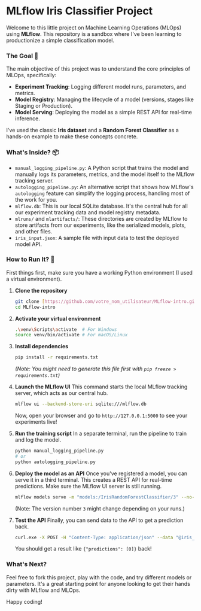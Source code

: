 # MLflow Iris Classifier Project

Welcome to this little project on Machine Learning Operations (MLOps) using **MLflow**. This repository is a sandbox where I've been learning to productionize a simple classification model.

### The Goal 🎯
The main objective of this project was to understand the core principles of MLOps, specifically:
-   **Experiment Tracking**: Logging different model runs, parameters, and metrics.
-   **Model Registry**: Managing the lifecycle of a model (versions, stages like Staging or Production).
-   **Model Serving**: Deploying the model as a simple REST API for real-time inference.

I've used the classic **Iris dataset** and a **Random Forest Classifier** as a hands-on example to make these concepts concrete.

### What's Inside? 📦
-   `manual_logging_pipeline.py`: A Python script that trains the model and manually logs its parameters, metrics, and the model itself to the MLflow tracking server.
-   `autologging_pipeline.py`: An alternative script that shows how MLflow's `autologging` feature can simplify the logging process, handling most of the work for you.
-   `mlflow.db`: This is our local SQLite database. It's the central hub for all our experiment tracking data and model registry metadata.
-   `mlruns/` and `mlartifacts/`: These directories are created by MLflow to store artifacts from our experiments, like the serialized models, plots, and other files.
-   `iris_input.json`: A sample file with input data to test the deployed model API.

### How to Run It? 🚀

First things first, make sure you have a working Python environment (I used a virtual environment).

1.  **Clone the repository**
    ```bash
    git clone [https://github.com/votre_nom_utilisateur/MLflow-intro.git](https://github.com/votre_nom_utilisateur/MLflow-intro.git)
    cd MLflow-intro
    ```
2.  **Activate your virtual environment**
    ```bash
    .\venv\Scripts\activate  # For Windows
    source venv/bin/activate # For macOS/Linux
    ```
3.  **Install dependencies**
    ```bash
    pip install -r requirements.txt
    ```
    *(Note: You might need to generate this file first with `pip freeze > requirements.txt`)*

4.  **Launch the MLflow UI**
    This command starts the local MLflow tracking server, which acts as our central hub.
    ```bash
    mlflow ui --backend-store-uri sqlite:///mlflow.db
    ```
    Now, open your browser and go to `http://127.0.0.1:5000` to see your experiments live!

5.  **Run the training script**
    In a separate terminal, run the pipeline to train and log the model.
    ```bash
    python manual_logging_pipeline.py
    # or
    python autologging_pipeline.py
    ```

6.  **Deploy the model as an API**
    Once you've registered a model, you can serve it in a third terminal. This creates a REST API for real-time predictions. Make sure the MLflow UI server is still running.
    ```bash
    mlflow models serve -m "models:/IrisRandomForestClassifier/3" --no-conda --port 5001
    ```
    (Note: The version number `3` might change depending on your runs.)

7.  **Test the API**
    Finally, you can send data to the API to get a prediction back.
    ```bash
    curl.exe -X POST -H "Content-Type: application/json" --data "@iris_input.json" [http://127.0.0.1:5001/invocations](http://127.0.0.1:5001/invocations)
    ```
    You should get a result like `{"predictions": [0]}` back!

### What's Next?
Feel free to fork this project, play with the code, and try different models or parameters. It's a great starting point for anyone looking to get their hands dirty with MLflow and MLOps.

Happy coding! 